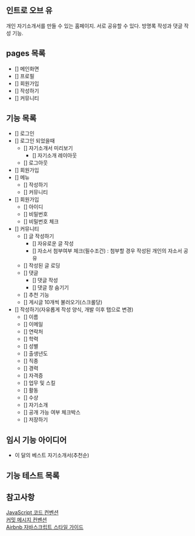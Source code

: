 ## 인트로 오브 유

개인 자기소개서를 만들 수 있는 홈페이지.
서로 공유할 수 있다.
방명록 작성과 댓글 작성 기능.

## pages 목록
  * [] 메인화면
  * [] 프로필
  * [] 회원가입
  * [] 작성하기
  * [] 커뮤니티

## 기능 목록
* [] 로그인
* [] 로그인 되었을때
  * [] 자기소개서 미리보기
    * [] 자기소개 레이아웃
  * [] 로그아웃
* [] 회원가입
* [] 메뉴
  * [] 작성하기
  * [] 커뮤니티
* [] 회원가입
  * [] 아이디
  * [] 비밀번호
  * [] 비밀번호 체크
* [] 커뮤니티
  * [] 글 작성하기
    * [] 자유로운 글 작성
    * [] 자소서 첨부여부 체크(필수조건) : 첨부할 경우 작성된 개인의 자소서 공유
  * [] 작성된 글 로딩
  * [] 댓글
    * [] 댓글 작성
    * [] 댓글 창 숨기기
  * [] 추천 기능
  * [] 게시글 10개씩 불러오기(스크롤당)
* [] 작성하기(자유롭게 작성 양식, 개발 이후 탭으로 변경)
  * [] 이름
  * [] 이메일
  * [] 연락처
  * [] 학력
  * [] 성별
  * [] 출생년도
  * [] 직종
  * [] 경력
  * [] 자격증
  * [] 업무 및 스킬
  * [] 활동
  * [] 수상
  * [] 자기소개
  * [] 공개 가능 여부 체크박스
  * [] 저장하기

## 임시 기능 아이디어

* 이 달의 베스트 자기소개서(추천순)

## 기능 테스트 목록


## 참고사항
[JavaScript 코드 컨벤션](https://github.com/woowacourse/woowacourse-docs/tree/main/styleguide/javascript)  
[커밋 메시지 컨벤션](https://gist.github.com/stephenparish/9941e89d80e2bc58a153)  
[Airbnb 자바스크립트 스타일 가이드](https://github.com/airbnb/javascript)
